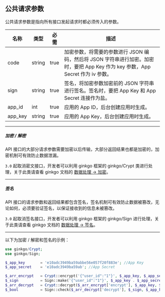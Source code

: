 ## 公共请求参数

公共请求参数是指向所有接口发起请求时都必须传入的参数。

| 名称 | 类型 | 必需 | 描述 |
| - | - | - | - |
| code | string | true | 加密参数，将需要的参数进行 JSON 编码，然后将 JSON 字符串进行加密。加密时，要把 App Key 作为 key 参数，App Secret 作为 iv 参数。 |
| sign | string | true | 签名，将加密参数加密前的 JSON 字符串进行签名。签名时，要把 App Key 和 App Secret 连接作为盐。  |
| app_id | int | true | 应用的 App ID，后台创建应用时生成。 |
| app_key | string | true | 应用的 App Key，后台创建应用时生成。 |

----------

##### 加密 / 解密

API 接口的大部分请求参数需要加密以后传输，大部分返回结果也都是加密的，加密机制可有效防止数据泄漏。

`3.0` 起取消密文接口，开发者可以利用 ginkgo 框架的 ginkgo/Crypt 类进行处理，关于此类请查看 ginkgo 文档的 [数据处理 -> 加密](//doc.baigo.net/ginkgo/quick/data/crypt)。

----------

<span id="sign"></a>

##### 签名

API 接口的请求参数和返回结果都包含签名，签名机制可有效防止数据被篡改，无论如何，必须要验证签名，以保证接收到的信息未被篡改。

`3.0` 起取消签名接口，开发者可以利用 ginkgo 框架的 ginkgo/Sign 进行处理，关于此类请查看 ginkgo 文档的 [数据处理 -> 签名](//doc.baigo.net/ginkgo/quick/data/sign)。

----------

以下为加密 / 解密和签名的示例：

``` php
use ginkgo/Crypt;
use ginkgo/Sign;

$_app_key       = 'e10adc3949ba59abbe56e057f20f883e'; //App Key
$_app_secret    = 'e10adc3949ba59ab'; //App Secret

$_arr_encrypt   = Crypt::encrypt('{"user_id":"1"}', $_app_key, $_app_secret); //加密
$_sign          = Sign::make('{"user_id":"1"}', $_app_key . $_app_secret); //签名
$_arr_decrypt   = Crypt::decrypt($_arr_encrypt['encrypt'], $_app_key, $_app_secret); //解密
$_bool          = Sign::check($_arr_decrypt['decrypt'], $_sign, $_app_key . $_app_secret)) { //验证签名
```
